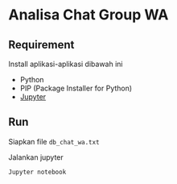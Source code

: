 # Analisa Chat Group WA

## Requirement

Install aplikasi-aplikasi dibawah ini

- Python
- PIP (Package Installer for Python)
- [Jupyter](https://jupyter.org/install)

## Run

Siapkan file `db_chat_wa.txt` 

Jalankan jupyter

```
Jupyter notebook
```

